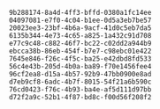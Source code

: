 
                9b288174-8a4d-4ff3-bffd-0380a1fc14ee
                04097081-e7f0-4c04-b1ee-0d5a3eb7be57
                20023ee3-23bf-4b6a-9acf-41d0c5eb7da5
                6135b344-4e73-4c65-a825-1a432c91d708
                e77c9c48-c882-46f7-bc22-c02dd2a944b9
                ebcca38b-86eb-454f-b7e7-c98ebc01e422
                7645e846-f26c-4f5c-ba25-e42dbd8fd533
                56c4e43b-205d-4b0a-ba89-f70e1456fee4
                96cf2ea8-d15a-4b57-92b9-47bb0900e8ad
                d7eb9cf8-6adc-4b7f-8015-54f21a6b590c
                76cd0423-f76c-4b93-ba4e-af5d111d97bb
                d72f2a9c-52b1-4f87-bd8c-f00d56f208f2
                